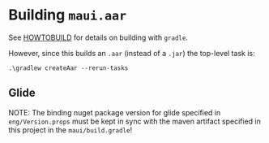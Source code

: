# Building `maui.aar`

See [HOWTOBUILD](HOWTOBUILD) for
details on building with `gradle`.

However, since this builds an `.aar` (instead of a `.jar`) the
top-level task is:

    .\gradlew createAar --rerun-tasks

## Glide
NOTE: The binding nuget package version for glide specified in `eng/Version.props`
must be kept in sync with the maven artifact specified in this project
in the `maui/build.gradle`!
